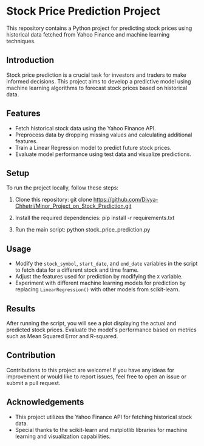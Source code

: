 # Stock Price Prediction Project

This repository contains a Python project for predicting stock prices using historical data fetched from Yahoo Finance and machine learning techniques.

## Introduction

Stock price prediction is a crucial task for investors and traders to make informed decisions. This project aims to develop a predictive model using machine learning algorithms to forecast stock prices based on historical data.

## Features

- Fetch historical stock data using the Yahoo Finance API.
- Preprocess data by dropping missing values and calculating additional features.
- Train a Linear Regression model to predict future stock prices.
- Evaluate model performance using test data and visualize predictions.

## Setup

To run the project locally, follow these steps:

1. Clone this repository:
       git clone https://github.com/Divya-Chhetri/Minor_Project_on_Stock_Prediction.git


2. Install the required dependencies:
       pip install -r requirements.txt


3. Run the main script:
       python stock_price_prediction.py


## Usage

- Modify the `stock_symbol`, `start_date`, and `end_date` variables in the script to fetch data for a different stock and time frame.
- Adjust the features used for prediction by modifying the `X` variable.
- Experiment with different machine learning models for prediction by replacing `LinearRegression()` with other models from scikit-learn.

## Results

After running the script, you will see a plot displaying the actual and predicted stock prices. Evaluate the model's performance based on metrics such as Mean Squared Error and R-squared.

## Contribution

Contributions to this project are welcome! If you have any ideas for improvement or would like to report issues, feel free to open an issue or submit a pull request.

## Acknowledgements

- This project utilizes the Yahoo Finance API for fetching historical stock data.
- Special thanks to the scikit-learn and matplotlib libraries for machine learning and visualization capabilities.
